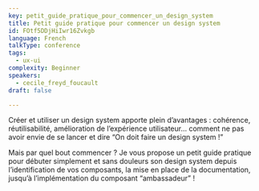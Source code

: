 ```yaml
---
key: petit_guide_pratique_pour_commencer_un_design_system
title: Petit guide pratique pour commencer un design system
id: FOtf5DDjHiIwr16Zvkgb
language: French
talkType: conference
tags:
  - ux-ui
complexity: Beginner
speakers:
  - cecile_freyd_foucault
draft: false

---
```


Créer et utiliser un design system apporte plein d’avantages : cohérence, réutilisabilité, amélioration de l’expérience utilisateur… comment ne pas avoir envie de se lancer et dire “On doit faire un design system !” 

Mais par quel bout commencer ? Je vous propose un petit guide pratique pour débuter simplement et sans douleurs son design system depuis l’identification de vos composants, la mise en place de la documentation, jusqu’à l’implémentation du composant “ambassadeur” !